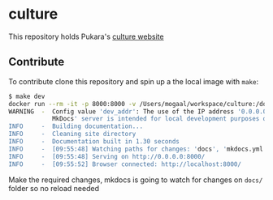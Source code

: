 # culture

This repository holds Pukara's [culture website](https://culture.pukara.dev)

## Contribute

To contribute clone this repository and spin up a the local image with `make`:

```sh
$ make dev
docker run --rm -it -p 8000:8000 -v /Users/mogaal/workspace/culture:/docs squidfunk/mkdocs-material
WARNING  -  Config value 'dev_addr': The use of the IP address '0.0.0.0' suggests a production environment or the use of a proxy to connect to the MkDocs server. However, the
            MkDocs' server is intended for local development purposes only. Please use a third party production-ready server instead.
INFO     -  Building documentation...
INFO     -  Cleaning site directory
INFO     -  Documentation built in 1.30 seconds
INFO     -  [09:55:48] Watching paths for changes: 'docs', 'mkdocs.yml'
INFO     -  [09:55:48] Serving on http://0.0.0.0:8000/
INFO     -  [09:55:52] Browser connected: http://localhost:8000/
```

Make the required changes, mkdocs is going to watch for changes on `docs/` folder so no reload needed
